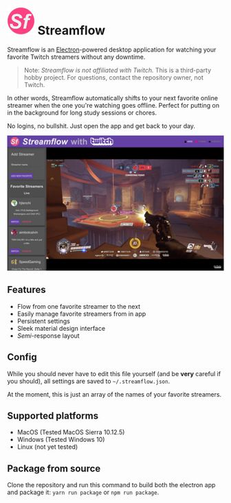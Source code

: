 # <img src="public/Streamflow-logo.png" width="64px" alt="Streamflow logo"/> Streamflow

Streamflow is an [Electron](https://electron.atom.io/)-powered desktop application for watching your favorite Twitch streamers without any downtime.

> Note: *Streamflow is not affiliated with Twitch.* This is a third-party hobby project. For questions, contact the repository owner, not Twitch.

In other words, Streamflow automatically shifts to your next favorite online streamer when the one you're watching goes offline. Perfect for putting on in the background for long study sessions or chores.

No logins, no bullshit. Just open the app and get back to your day.

![Screenshot of v0.1.0](public/screenshot-06-16-2017.png)

## Features

- Flow from one favorite streamer to the next
- Easily manage favorite streamers from in app
- Persistent settings
- Sleek material design interface
- *Semi*-response layout

## Config

While you should never have to edit this file yourself (and be **very** careful if you should), all settings are saved to `~/.streamflow.json`.

At the moment, this is just an array of the names of your favorite streamers.

## Supported platforms

- MacOS (Tested MacOS Sierra 10.12.5)
- Windows (Tested Windows 10)
- Linux (not yet tested)

## Package from source

Clone the repository and run this command to build both the electron app and package it: `yarn run package` or `npm run package`.
